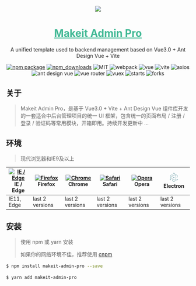 <p align="center">
    <a href="https://admin.makeit.vip/">
        <img width="200" src="https://file.makeit.vip/MIIT/M00/00/00/ajRkHV7QkoCAeo6PAAARuoXj0Jc275.png">
    </a>
</p>

<h1 align="center" color="green">
    <a href="https://admin.makeit.vip/" target="_blank" style="color: #41b995">
        Makeit Admin Pro
    </a>
</h1>

<div align="center">

A unified template used to backend management based on Vue3.0 + Ant Design Vue + Vite

[![npm package](https://img.shields.io/npm/v/makeit-admin-pro.svg?style=flat-square)](https://www.npmjs.org/package/makeit-admin-pro)
[![npm_downloads](http://img.shields.io/npm/dm/makeit-admin-pro.svg?style=flat-square)](http://www.npmtrends.com/makeit-admin-pro)
![MIT](https://img.shields.io/badge/license-MIT-ff69b4.svg)
![webpack](https://img.shields.io/badge/webpack-5.3.2-orange.svg)
![vue](https://img.shields.io/badge/vue-3.0.2-green.svg)
![vite](https://img.shields.io/badge/vite-1.0.0-yellow.svg)
![axios](https://img.shields.io/badge/axios-0.21.0-red.svg)
![ant design vue](https://img.shields.io/badge/ant%20design%20vue-2.0.0-blueviolet.svg)
![vue router](https://img.shields.io/badge/vue%20router-4.0.0-inactive.svg)
![vuex](https://img.shields.io/badge/vuex-4.0.0-informational.svg)
![starts](https://img.shields.io/github/stars/lirongtong/miitvip-vue-admin-manager.svg)
![forks](https://img.shields.io/github/forks/lirongtong/miitvip-vue-admin-manager.svg)

</div>

## 关于

> Makeit Admin Pro，是基于 Vue3.0 + Vite + Ant Design Vue 组件库开发的一套适合中后台管理项目的统一 UI 框架，包含统一的页面布局 / 注册 / 登录 / 验证码等常用模块，开箱即用。持续开发更新中 ...

## 环境

> 现代浏览器和IE9及以上

| [<img src="https://raw.githubusercontent.com/alrra/browser-logos/master/src/edge/edge_48x48.png" alt="IE / Edge" width="24px" height="24px" />](http://godban.github.io/browsers-support-badges/)</br>IE / Edge | [<img src="https://raw.githubusercontent.com/alrra/browser-logos/master/src/firefox/firefox_48x48.png" alt="Firefox" width="24px" height="24px" />](http://godban.github.io/browsers-support-badges/)</br>Firefox | [<img src="https://raw.githubusercontent.com/alrra/browser-logos/master/src/chrome/chrome_48x48.png" alt="Chrome" width="24px" height="24px" />](http://godban.github.io/browsers-support-badges/)</br>Chrome | [<img src="https://raw.githubusercontent.com/alrra/browser-logos/master/src/safari/safari_48x48.png" alt="Safari" width="24px" height="24px" />](http://godban.github.io/browsers-support-badges/)</br>Safari | [<img src="https://raw.githubusercontent.com/alrra/browser-logos/master/src/opera/opera_48x48.png" alt="Opera" width="24px" height="24px" />](http://godban.github.io/browsers-support-badges/)</br>Opera | [<img src="https://raw.githubusercontent.com/alrra/browser-logos/master/src/electron/electron_48x48.png" alt="Electron" width="24px" height="24px" />](http://godban.github.io/browsers-support-badges/)</br>Electron |
| --- | --- | --- | --- | --- | --- |
| IE11, Edge | last 2 versions | last 2 versions | last 2 versions | last 2 versions | last 2 versions |

## 安装

> 使用 npm 或 yarn 安装
> 
> 如果你的网络环境不佳，推荐使用 [cnpm](https://github.com/cnpm/cnpm)

```bash
$ npm install makeit-admin-pro --save
```

```bash
$ yarn add makeit-admin-pro
```